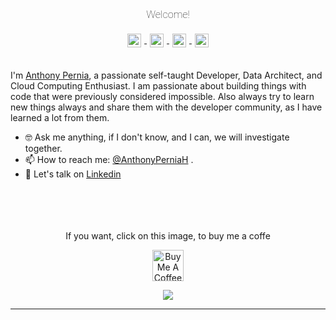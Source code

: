 <link rel="preconnect" href="https://fonts.gstatic.com">
<link href="https://fonts.googleapis.com/css2?family=Roboto:ital,wght@0,100;0,300;1,100&display=swap" rel="stylesheet">

<div align="center">

<h3 style="font-family: 'Roboto'; font-weight: 100;" , sans-serif;>Welcome!</h3> 


<a href="https://www.linkedin.com/in/anthonyperniah/" target="_blank">
  <img align="center" alt="Anthony Pernia | Linkedin" width="22px" 
  style="padding:5px" src="https://raw.githubusercontent.com/anthonyperniah/anthonyperniah/master/assets/linkedin.svg" />
</a>
<a href="https://twitter.com/AnthonyPerniaH" target="_blank">
  <img align="center" alt="Anthony Pernia | Twitter" width="22px" style="padding:5px" src="https://raw.githubusercontent.com/anthonyperniah/anthonyperniah/master/assets/twitter.svg" />
</a>
<a href="https://www.instagram.com/anthonyperniah/" target="_blank">
  <img align="center" alt="Anthony Pernia | Instagram" width="22px" style="padding:5px" src="https://raw.githubusercontent.com/anthonyperniah/anthonyperniah/master/assets/instagram.svg" />
</a>
<a href="https://anthonyperniah.github.io/" target="_blank">
  <img align="center" alt="Anthony Pernia | Portfolio" width="22px" style="padding:5px" src="https://raw.githubusercontent.com/anthonyperniah/anthonyperniah/master/assets/blog.svg" />
</a>
</div>

<br>

I'm [Anthony Pernia](https://anthonyperniah.github.io/), a passionate self-taught Developer, Data Architect, and Cloud Computing Enthusiast.
I am passionate about building things with code that were previously considered impossible.
Also always try to learn new things always and share them with the developer community, as I have learned a lot from them.
<br>

- 🤓 Ask me anything, if I don't know, and I can, we will investigate together.
- 📫 How to reach me: [@AnthonyPerniaH](https://twitter.com/AnthonyPerniaH) .
- 📝 Let's talk on [Linkedin](https://www.linkedin.com/in/anthonypernia/)

<br>
<div align="center">
<br><br><br>
If you want, click on this image, to buy me a coffe 

<a href="https://cafecito.app/anthonyperniah" target="_blank"><img src="https://cdn.cafecito.app/imgs/cafecito_logo.svg" alt="Buy Me A Coffee" width="50" /></a>

![](https://visitor-badge.glitch.me/badge?page_id=anthonypernah.anthonyperniah)

</div>

<hr>

